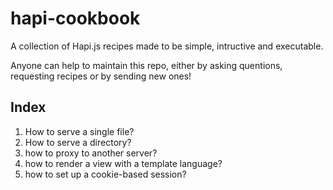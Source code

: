 # hapi-cookbook

A collection of Hapi.js recipes made to be simple, intructive and executable.

Anyone can help to maintain this repo, either by asking quentions, requesting recipes or by sending new ones!

## Index

1. How to serve a single file?
2. How to serve a directory?
3. how to proxy to another server?
4. how to render a view with a template language?
5. how to set up a cookie-based session?

